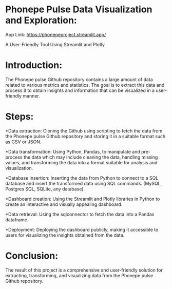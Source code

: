
# Phonepe Pulse Data Visualization and Exploration:

App Link: https://phonepeproject.streamlit.app/

A User-Friendly Tool Using Streamlit and Plotly

# Introduction:

The Phonepe pulse Github repository contains a large amount of data related to various metrics and statistics. The goal is to extract this data and process it to obtain insights and information that can be visualized in a user-friendly manner.

# Steps:

*Data extraction: 
Cloning the Github using scripting to fetch the data from the
Phonepe pulse Github repository and storing it in a suitable format such as CSV
or JSON.

*Data transformation: 
Using Python, Pandas, to manipulate and pre-process the data which may
include cleaning the data, handling missing values, and transforming the data into a format suitable for analysis and visualization.

*Database insertion: 
Inserting the data from Python to
connect to a SQL database and insert the transformed data using SQL
commands. (MySQL, Postgres SQL, SQLite, any database).

*Dashboard creation: 
Using the Streamlit and Plotly libraries in Python to create
an interactive and visually appealing dashboard.

*Data retrieval: 
Using the sqlconnector to fetch the data into a Pandas dataframe.

*Deployment: 
Deploying the dashboard publicly, making it accessible to users for visualizing the insights obtained from the data.


# Conclusion:

The result of this project is a comprehensive and user-friendly solution for extracting, transforming, and visualizing data from the Phonepe pulse Github
repository.




